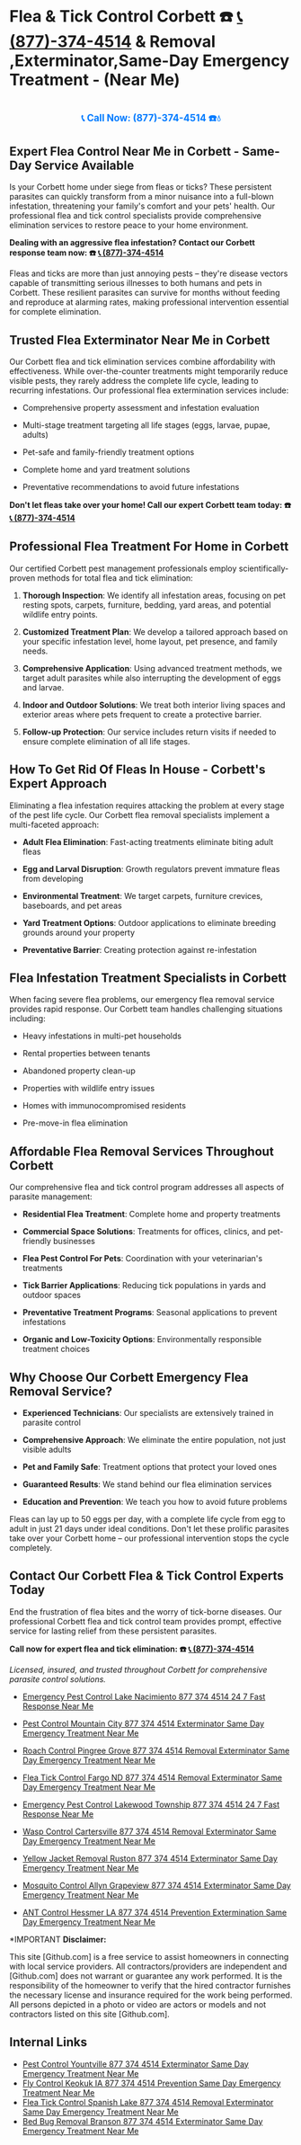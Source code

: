 # Flea & Tick Control Corbett ☎️ [📞 (877)-374-4514](https://pest-control-4514.netlify.app) & Removal ,Exterminator,Same-Day Emergency Treatment - (Near Me) 
# 

<p align="center" style="font-size: 1.2em; font-weight: bold; margin: 20px 0;">
  <a href="https://pest-control-4514.netlify.app" target="_blank" style="color: #007BFF; text-decoration: none;">📞 Call Now: (877)-374-4514 ☎️💧</a>
</p>

## Expert Flea Control Near Me in Corbett - Same-Day Service Available

Is your Corbett home under siege from fleas or ticks? These persistent parasites can quickly transform from a minor nuisance into a full-blown infestation, threatening your family's comfort and your pets' health. Our professional flea and tick control specialists provide comprehensive elimination services to restore peace to your home environment.

**Dealing with an aggressive flea infestation? Contact our Corbett response team now: ☎️ [📞 (877)-374-4514](https://pest-control-4514.netlify.app)**

Fleas and ticks are more than just annoying pests – they're disease vectors capable of transmitting serious illnesses to both humans and pets in Corbett. These resilient parasites can survive for months without feeding and reproduce at alarming rates, making professional intervention essential for complete elimination.

## Trusted Flea Exterminator Near Me in Corbett

Our Corbett flea and tick elimination services combine affordability with effectiveness. While over-the-counter treatments might temporarily reduce visible pests, they rarely address the complete life cycle, leading to recurring infestations. Our professional flea extermination services include:

- Comprehensive property assessment and infestation evaluation  

- Multi-stage treatment targeting all life stages (eggs, larvae, pupae, adults)  

- Pet-safe and family-friendly treatment options  

- Complete home and yard treatment solutions  

- Preventative recommendations to avoid future infestations  

**Don't let fleas take over your home! Call our expert Corbett team today: ☎️ [📞 (877)-374-4514](https://pest-control-4514.netlify.app)**

## Professional Flea Treatment For Home in Corbett

Our certified Corbett pest management professionals employ scientifically-proven methods for total flea and tick elimination:

1. **Thorough Inspection**: We identify all infestation areas, focusing on pet resting spots, carpets, furniture, bedding, yard areas, and potential wildlife entry points.  

2. **Customized Treatment Plan**: We develop a tailored approach based on your specific infestation level, home layout, pet presence, and family needs.  

3. **Comprehensive Application**: Using advanced treatment methods, we target adult parasites while also interrupting the development of eggs and larvae.  

4. **Indoor and Outdoor Solutions**: We treat both interior living spaces and exterior areas where pets frequent to create a protective barrier.  

5. **Follow-up Protection**: Our service includes return visits if needed to ensure complete elimination of all life stages.  

## How To Get Rid Of Fleas In House - Corbett's Expert Approach

Eliminating a flea infestation requires attacking the problem at every stage of the pest life cycle. Our Corbett flea removal specialists implement a multi-faceted approach:

- **Adult Flea Elimination**: Fast-acting treatments eliminate biting adult fleas  

- **Egg and Larval Disruption**: Growth regulators prevent immature fleas from developing  

- **Environmental Treatment**: We target carpets, furniture crevices, baseboards, and pet areas  

- **Yard Treatment Options**: Outdoor applications to eliminate breeding grounds around your property  

- **Preventative Barrier**: Creating protection against re-infestation  

## Flea Infestation Treatment Specialists in Corbett

When facing severe flea problems, our emergency flea removal service provides rapid response. Our Corbett team handles challenging situations including:

- Heavy infestations in multi-pet households  

- Rental properties between tenants  

- Abandoned property clean-up  

- Properties with wildlife entry issues  

- Homes with immunocompromised residents  

- Pre-move-in flea elimination  

## Affordable Flea Removal Services Throughout Corbett

Our comprehensive flea and tick control program addresses all aspects of parasite management:

- **Residential Flea Treatment**: Complete home and property treatments  

- **Commercial Space Solutions**: Treatments for offices, clinics, and pet-friendly businesses  

- **Flea Pest Control For Pets**: Coordination with your veterinarian's treatments  

- **Tick Barrier Applications**: Reducing tick populations in yards and outdoor spaces  

- **Preventative Treatment Programs**: Seasonal applications to prevent infestations  

- **Organic and Low-Toxicity Options**: Environmentally responsible treatment choices  

## Why Choose Our Corbett Emergency Flea Removal Service?

- **Experienced Technicians**: Our specialists are extensively trained in parasite control  

- **Comprehensive Approach**: We eliminate the entire population, not just visible adults  

- **Pet and Family Safe**: Treatment options that protect your loved ones  

- **Guaranteed Results**: We stand behind our flea elimination services  

- **Education and Prevention**: We teach you how to avoid future problems  

Fleas can lay up to 50 eggs per day, with a complete life cycle from egg to adult in just 21 days under ideal conditions. Don't let these prolific parasites take over your Corbett home – our professional intervention stops the cycle completely.

## Contact Our Corbett Flea & Tick Control Experts Today

End the frustration of flea bites and the worry of tick-borne diseases. Our professional Corbett flea and tick control team provides prompt, effective service for lasting relief from these persistent parasites.

**Call now for expert flea and tick elimination: ☎️ [📞 (877)-374-4514](https://pest-control-4514.netlify.app)**

*Licensed, insured, and trusted throughout Corbett for comprehensive parasite control solutions.*


- [Emergency Pest Control Lake Nacimiento 877 374 4514 24 7 Fast Response Near Me](https://github.com/allyoucaneatsushiin/pest-control/blob/main/Emergency-Pest-Control-Lake-Nacimiento-877-374-4514-24-7-Fast-Response-Near-Me.md)
- [Pest Control Mountain City 877 374 4514 Exterminator Same Day Emergency Treatment Near Me](https://github.com/allyoucaneatsushiin/pest-control/blob/main/Pest-Control-Mountain-City-877-374-4514-Exterminator-Same-Day-Emergency-Treatment-Near-Me.md)
- [Roach Control Pingree Grove 877 374 4514 Removal Exterminator Same Day Emergency Treatment Near Me](https://github.com/allyoucaneatsushiin/pest-control/blob/main/Roach-Control-Pingree-Grove-877-374-4514-Removal-Exterminator-Same-Day-Emergency-Treatment-Near-Me.md)


- [Flea Tick Control Fargo ND 877 374 4514 Removal Exterminator Same Day Emergency Treatment Near Me](https://github.com/allyoucaneatsushiin/pest-control/blob/main/Flea-Tick-Control-Fargo-ND-877-374-4514-Removal-Exterminator-Same-Day-Emergency-Treatment-Near-Me.md)
- [Emergency Pest Control Lakewood Township 877 374 4514 24 7 Fast Response Near Me](https://github.com/allyoucaneatsushiin/pest-control/blob/main/Emergency-Pest-Control-Lakewood-Township-877-374-4514-24-7-Fast-Response-Near-Me.md)
- [Wasp Control Cartersville 877 374 4514 Removal Exterminator Same Day Emergency Treatment Near Me](https://github.com/allyoucaneatsushiin/pest-control/blob/main/Wasp-Control-Cartersville-877-374-4514-Removal-Exterminator-Same-Day-Emergency-Treatment-Near-Me.md)


- [Yellow Jacket Removal Ruston 877 374 4514 Exterminator Same Day Emergency Treatment Near Me](https://github.com/allyoucaneatsushiin/pest-control/blob/main/Yellow-Jacket-Removal-Ruston-877-374-4514-Exterminator-Same-Day-Emergency-Treatment-Near-Me.md)
- [Mosquito Control Allyn Grapeview 877 374 4514 Exterminator Same Day Emergency Treatment Near Me](https://github.com/allyoucaneatsushiin/pest-control/blob/main/Mosquito-Control-Allyn-Grapeview-877-374-4514-Exterminator-Same-Day-Emergency-Treatment-Near-Me.md)
- [ANT Control Hessmer LA 877 374 4514 Prevention Extermination Same Day Emergency Treatment Near Me](https://github.com/allyoucaneatsushiin/pest-control/blob/main/ANT-Control-Hessmer-LA-877-374-4514-Prevention-Extermination-Same-Day-Emergency-Treatment-Near-Me.md)


*IMPORTANT **Disclaimer:**  

This site [Github.com] is a free service to assist homeowners in connecting with local service providers. All contractors/providers are independent and [Github.com] does not warrant or guarantee any work performed. It is the responsibility of the homeowner to verify that the hired contractor furnishes the necessary license and insurance required for the work being performed. All persons depicted in a photo or video are actors or models and not contractors listed on this site [Github.com].


## Internal Links
- [Pest Control Yountville 877 374 4514 Exterminator Same Day Emergency Treatment Near Me](https://github.com/allyoucaneatsushiin/pest-control/blob/main/Pest-Control-Yountville-877-374-4514-Exterminator-Same-Day-Emergency-Treatment-Near-Me.md)
- [Fly Control Keokuk IA 877 374 4514 Prevention Same Day Emergency Treatment Near Me](https://github.com/allyoucaneatsushiin/pest-control/blob/main/Fly-Control-Keokuk-IA-877-374-4514-Prevention-Same-Day-Emergency-Treatment-Near-Me.md)
- [Flea Tick Control Spanish Lake 877 374 4514 Removal Exterminator Same Day Emergency Treatment Near Me](https://github.com/allyoucaneatsushiin/pest-control/blob/main/Flea-Tick-Control-Spanish-Lake-877-374-4514-Removal-Exterminator-Same-Day-Emergency-Treatment-Near-Me.md)
- [Bed Bug Removal Branson 877 374 4514 Exterminator Same Day Emergency Treatment Near Me](https://github.com/allyoucaneatsushiin/pest-control/blob/main/Bed-Bug-Removal-Branson-877-374-4514-Exterminator-Same-Day-Emergency-Treatment-Near-Me.md)
